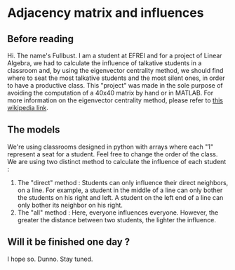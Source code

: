 # Adjacency matrix and influences

## Before reading

Hi. The name's Fullbust. I am a student at EFREI and for a project of Linear Algebra, we had to calculate the influence of talkative students in a classroom and, by using the eigenvector centrality method, we should find where to seat the most talkative students and the most silent ones, in order to have a productive class. This "project" was made in the sole purpose of avoiding the computation of a 40x40 matrix by hand or in MATLAB. For more information on the eigenvector centrality method, please refer to [this wikipedia link](https://en.wikipedia.org/wiki/Eigenvector_centrality).

## The models

We're using classrooms designed in python with arrays where each "1" represent a seat for a student. Feel free to change the order of the class.
We are using two distinct method to calculate the influence of each student :

1. The "direct" method : Students can only influence their direct neighbors, on a line. For example, a student in the middle of a line can only bother the students on his right and left. A student on the left end of a line can only bother its neighbor on his right.
2. The "all" method : Here, everyone influences everyone. However, the greater the distance between two students, the lighter the influence.

## Will it be finished one day ? 

I hope so. Dunno. Stay tuned.

